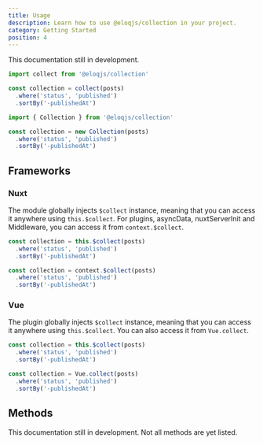 ```yaml
---
title: Usage
description: Learn how to use @eloqjs/collection in your project.
category: Getting Started
position: 4
---
```


<alert type="warning">This documentation still in development.</alert>

<code-group>
  <code-block label="collect()" active>

  ```js
  import collect from '@eloqjs/collection'
  
  const collection = collect(posts)
    .where('status', 'published')
    .sortBy('-publishedAt')
  ```

  </code-block>
  <code-block label="new Collection()">

  ```js
  import { Collection } from '@eloqjs/collection'
  
  const collection = new Collection(posts)
    .where('status', 'published')
    .sortBy('-publishedAt')
  ```

  </code-block>
</code-group>

## Frameworks

### Nuxt

The module globally injects `$collect` instance, meaning that you can access it anywhere
using `this.$collect`. For plugins, asyncData, nuxtServerInit and Middleware, you can access it from `context.$collect`.

<code-group>
  <code-block label="this.$collect()" active>

  ```js 
  const collection = this.$collect(posts)
    .where('status', 'published')
    .sortBy('-publishedAt')
  ```

  </code-block>
  <code-block label="context.$collect()">

  ```js 
  const collection = context.$collect(posts)
    .where('status', 'published')
    .sortBy('-publishedAt')
  ```

  </code-block>
</code-group>

### Vue

The plugin globally injects `$collect` instance, meaning that you can access it anywhere
using `this.$collect`. You can also access it from `Vue.collect`.

<code-group>
  <code-block label="this.$collect()" active>

  ```js 
  const collection = this.$collect(posts)
    .where('status', 'published')
    .sortBy('-publishedAt')
  ```

  </code-block>
  <code-block label="Vue.collect()">

  ```js 
  const collection = Vue.collect(posts)
    .where('status', 'published')
    .sortBy('-publishedAt')
  ```

  </code-block>
</code-group>

## Methods

<alert type="warning">This documentation still in development. Not all methods are yet listed.</alert>

